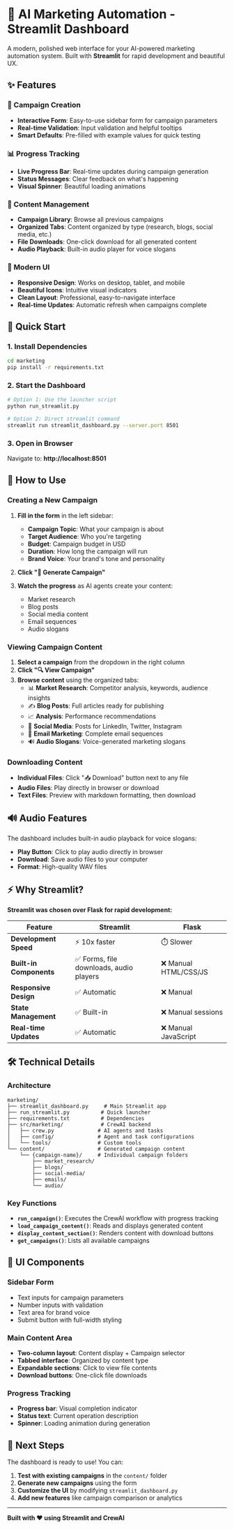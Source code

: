 # 🚀 AI Marketing Automation - Streamlit Dashboard

A modern, polished web interface for your AI-powered marketing automation system. Built with **Streamlit** for rapid development and beautiful UX.

## ✨ Features

### 🎯 Campaign Creation
- **Interactive Form**: Easy-to-use sidebar form for campaign parameters
- **Real-time Validation**: Input validation and helpful tooltips
- **Smart Defaults**: Pre-filled with example values for quick testing

### 📊 Progress Tracking
- **Live Progress Bar**: Real-time updates during campaign generation
- **Status Messages**: Clear feedback on what's happening
- **Visual Spinner**: Beautiful loading animations

### 📁 Content Management
- **Campaign Library**: Browse all previous campaigns
- **Organized Tabs**: Content organized by type (research, blogs, social media, etc.)
- **File Downloads**: One-click download for all generated content
- **Audio Playback**: Built-in audio player for voice slogans

### 🎨 Modern UI
- **Responsive Design**: Works on desktop, tablet, and mobile
- **Beautiful Icons**: Intuitive visual indicators
- **Clean Layout**: Professional, easy-to-navigate interface
- **Real-time Updates**: Automatic refresh when campaigns complete

## 🚀 Quick Start

### 1. Install Dependencies
```bash
cd marketing
pip install -r requirements.txt
```

### 2. Start the Dashboard
```bash
# Option 1: Use the launcher script
python run_streamlit.py

# Option 2: Direct streamlit command
streamlit run streamlit_dashboard.py --server.port 8501
```

### 3. Open in Browser
Navigate to: **http://localhost:8501**

## 📱 How to Use

### Creating a New Campaign

1. **Fill in the form** in the left sidebar:
   - **Campaign Topic**: What your campaign is about
   - **Target Audience**: Who you're targeting
   - **Budget**: Campaign budget in USD
   - **Duration**: How long the campaign will run
   - **Brand Voice**: Your brand's tone and personality

2. **Click "🚀 Generate Campaign"**

3. **Watch the progress** as AI agents create your content:
   - Market research
   - Blog posts
   - Social media content
   - Email sequences
   - Audio slogans

### Viewing Campaign Content

1. **Select a campaign** from the dropdown in the right column
2. **Click "🔍 View Campaign"**
3. **Browse content** using the organized tabs:
   - 📊 **Market Research**: Competitor analysis, keywords, audience insights
   - ✍️ **Blog Posts**: Full articles ready for publishing
   - 📈 **Analysis**: Performance recommendations
   - 💬 **Social Media**: Posts for LinkedIn, Twitter, Instagram
   - 💌 **Email Marketing**: Complete email sequences
   - 🔊 **Audio Slogans**: Voice-generated marketing slogans

### Downloading Content

- **Individual Files**: Click "📥 Download" button next to any file
- **Audio Files**: Play directly in browser or download
- **Text Files**: Preview with markdown formatting, then download

## 🔊 Audio Features

The dashboard includes built-in audio playback for voice slogans:
- **Play Button**: Click to play audio directly in browser
- **Download**: Save audio files to your computer
- **Format**: High-quality WAV files

## ⚡ Why Streamlit?

**Streamlit was chosen over Flask for rapid development:**

| Feature | Streamlit | Flask |
|---------|-----------|-------|
| **Development Speed** | ⚡ 10x faster | ⏱️ Slower |
| **Built-in Components** | ✅ Forms, file downloads, audio players | ❌ Manual HTML/CSS/JS |
| **Responsive Design** | ✅ Automatic | ❌ Manual |
| **State Management** | ✅ Built-in | ❌ Manual sessions |
| **Real-time Updates** | ✅ Automatic | ❌ Manual JavaScript |

## 🛠️ Technical Details

### Architecture
```
marketing/
├── streamlit_dashboard.py     # Main Streamlit app
├── run_streamlit.py          # Quick launcher
├── requirements.txt          # Dependencies
├── src/marketing/            # CrewAI backend
│   ├── crew.py              # AI agents and tasks
│   ├── config/              # Agent and task configurations
│   └── tools/               # Custom tools
└── content/                 # Generated campaign content
    └── {campaign-name}/     # Individual campaign folders
        ├── market_research/
        ├── blogs/
        ├── social-media/
        ├── emails/
        └── audio/
```

### Key Functions
- **`run_campaign()`**: Executes the CrewAI workflow with progress tracking
- **`load_campaign_content()`**: Reads and displays generated content
- **`display_content_section()`**: Renders content with download buttons
- **`get_campaigns()`**: Lists all available campaigns

## 🎨 UI Components

### Sidebar Form
- Text inputs for campaign parameters
- Number inputs with validation
- Text area for brand voice
- Submit button with full-width styling

### Main Content Area
- **Two-column layout**: Content display + Campaign selector
- **Tabbed interface**: Organized by content type
- **Expandable sections**: Click to view file contents
- **Download buttons**: One-click file downloads

### Progress Tracking
- **Progress bar**: Visual completion indicator
- **Status text**: Current operation description
- **Spinner**: Loading animation during generation

## 🚀 Next Steps

The dashboard is ready to use! You can:

1. **Test with existing campaigns** in the `content/` folder
2. **Generate new campaigns** using the form
3. **Customize the UI** by modifying `streamlit_dashboard.py`
4. **Add new features** like campaign comparison or analytics

---

**Built with ❤️ using Streamlit and CrewAI** 